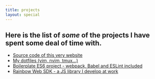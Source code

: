 ```yaml
---
title: projects
layout: special
---
```

## Here is the list of *some* of the projects I have spent some deal of time with.

- [Source code of this very website](https://github.com/knrdhz/personalspace)
- [My dotfiles (vim, nvim, tmux...)](https://github.com/knrdhz/dotfiles)
- [Boilerplate ES6 project - webpack, Babel and ESLint included](https://github.com/knrdhz/boilerplate)
- [Rainbow Web SDK - a JS library I develop at work](https://www.npmjs.com/package/rainbow-web-sdk)
